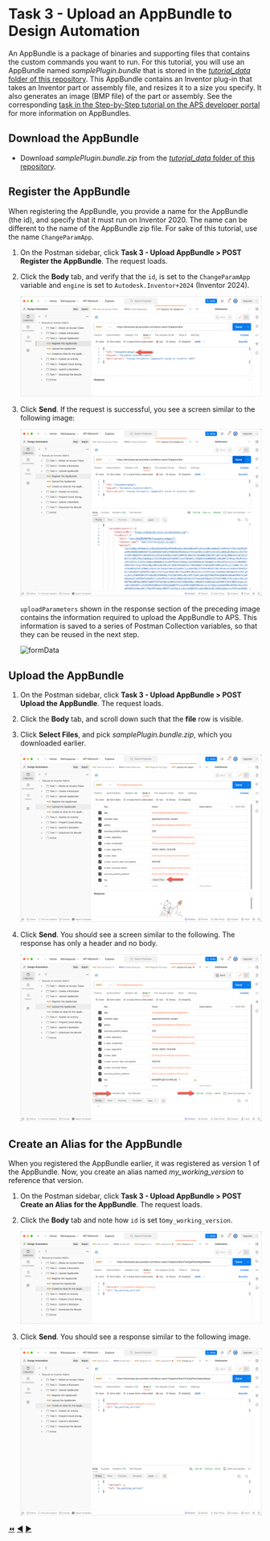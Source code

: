 # Task 3 - Upload an AppBundle to Design Automation

An AppBundle is a package of binaries and supporting files that contains the custom commands you want to run. For this tutorial, you will use an AppBundle named *samplePlugin.bundle*  that is stored in the [*tutorial_data* folder of this repository](../tutorial_data). This AppBundle contains an Inventor plug-in that takes an Inventor part or assembly file, and resizes it to a size you specify. It also generates an image (BMP file) of the part or assembly. See the corresponding [task in the Step-by-Step tutorial on the APS developer portal](https://aps.autodesk.com/en/docs/design-automation/v3/tutorials/inventor/task6-post-workitem/) for more information on AppBundles.

## Download the AppBundle

- Download *samplePlugin.bundle.zip* from the [*tutorial_data* folder of this repository](../tutorial_data).

## Register the AppBundle

When registering the AppBundle, you provide a name for the AppBundle (the id), and specify that it must run on Inventor 2020. The name can be different to the name of the AppBundle zip file. For sake of this tutorial, use the name `ChangeParamApp`.

1. On the Postman sidebar, click **Task 3 - Upload AppBundle > POST Register the AppBundle**. The request loads.

2. Click the **Body** tab, and verify that the `id`, is set to the `ChangeParamApp` variable and `engine` is set to `Autodesk.Inventor+2024` (Inventor 2024).

    ![AppBundle Body](../images/task3-appbundle_body.png "AppBundle Body")

3. Click **Send**. If the request is successful, you see a screen similar to the following image:

    ![AppBundle Registered](../images/task3-appbundle_registered.png "AppBundle Registered")

    `uploadParameters` shown in the response section of the preceding image contains the information required to upload the AppBundle to APS. This information is saved to a series of Postman Collection variables, so that they can be reused in the next step.

    ![formData](../images/task3-appbundle_form_data.png "formData")

## Upload the AppBundle

1. On the Postman sidebar, click **Task 3 - Upload AppBundle > POST Upload the AppBundle**. The request loads.

2. Click the **Body** tab, and scroll down such that the **file** row is visible.

3. Click **Select Files**, and pick *samplePlugin.bundle.zip*, which you downloaded earlier.

    ![Pick AppBundle package](../images/task3-appbundle_select_file.png "Pick AppBundle package")

5. Click **Send**. You should see a screen similar to the following. The response has only a header and no body.

    ![AppBundle uploaded](../images/task3-appbundle_uploaded.png "AppBundle uploaded")

## Create an Alias for the AppBundle

When you registered the AppBundle earlier, it was registered as version 1 of the AppBundle. Now, you create an alias named *my_working_version* to reference that version.

1. On the Postman sidebar, click **Task 3 - Upload AppBundle > POST Create an Alias for the AppBundle**. The request loads.

2. Click the **Body** tab and note how `id` is set to`my_working_version`.

    ![Alias](../images/task3-appbundle_alias.png "Alias")

3. Click **Send**. You should see a response similar to the following image.

    ![Alias response](../images/task3-appbundle_alias_set.png "Alias response")

[:rewind:](../readme.md "readme.md") [:arrow_backward:](task-2.md "Previous task") [:arrow_forward:](task-4.md "Next task")
